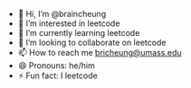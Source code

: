 - 👋 Hi, I’m @braincheung
- 👀 I’m interested in leetcode
- 🌱 I’m currently learning leetcode
- 💞️ I’m looking to collaborate on leetcode
- 📫 How to reach me bricheung@umass.edu
- 😄 Pronouns: he/him
- ⚡ Fun fact: I leetcode

<!---
braincheung/braincheung is a ✨ special ✨ repository because its `README.md` (this file) appears on your GitHub profile.
You can click the Preview link to take a look at your changes.
--->
